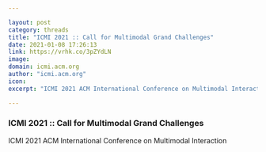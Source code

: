 ```yaml
---

layout: post
category: threads
title: "ICMI 2021 :: Call for Multimodal Grand Challenges"
date: 2021-01-08 17:26:13
link: https://vrhk.co/3pZYdLN
image: 
domain: icmi.acm.org
author: "icmi.acm.org"
icon: 
excerpt: "ICMI 2021 ACM International Conference on Multimodal Interaction"

---
```


### ICMI 2021 :: Call for Multimodal Grand Challenges

ICMI 2021 ACM International Conference on Multimodal Interaction
